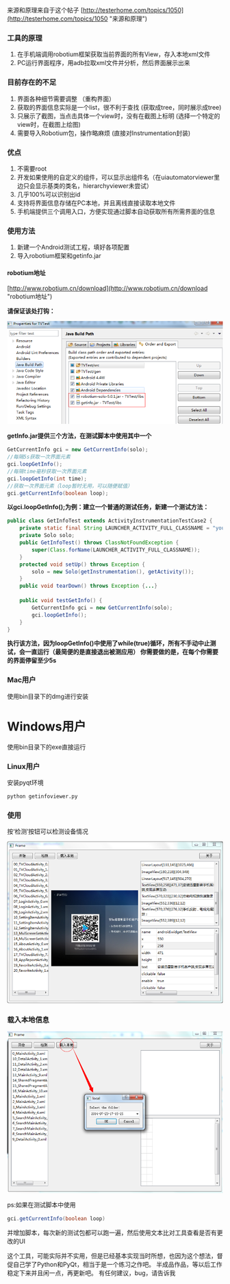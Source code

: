 来源和原理来自于这个帖子 [http://testerhome.com/topics/1050](http://testerhome.com/topics/1050 "来源和原理")

### 工具的原理

1. 在手机端调用robotium框架获取当前界面的所有View，存入本地xml文件
2. PC运行界面程序，用adb拉取xml文件并分析，然后界面展示出来

### 目前存在的不足

1. 界面各种细节需要调整 （重构界面）
2. 获取的界面信息实际是一个list，很不利于查找 (获取成tree，同时展示成tree)
3. 只展示了截图，当点击具体一个view时，没有在截图上标明 (选择一个特定的view时，在截图上绘图)
4. 需要导入Robotium包，操作略麻烦 (直接对Instrumentation封装)

### 优点

1. 不需要root
2. 开发如果使用的自定义的组件，可以显示出组件名（在uiautomatorviewer里边只会显示基类的类名，hierarchyviewer未尝试）
3. 几乎100%可以识别出id
4. 支持将界面信息存储在PC本地，并且离线直接读取本地文件
5. 手机端提供三个调用入口，方便实现通过脚本自动获取所有所需界面的信息

### 使用方法

1. 新建一个Android测试工程，填好各项配置
2. 导入robotium框架和getinfo.jar

#### robotium地址
[http://www.robotium.cn/download](http://www.robotium.cn/download "robotium地址")

**请保证该处打钩：**

![提示](imgs/step1.png "提示")

**getInfo.jar提供三个方法，在测试脚本中使用其中一个**

```java
GetCurrentInfo gci = new GetCurrentInfo(solo);
//每隔5s获取一次界面元素
gci.loopGetInfo();
//每隔time毫秒获取一次界面元素
gci.loopGetInfo(int time);
//获取一次界面元素（loop暂时无用，可以随便赋值）
gci.getCurrentInfo(boolean loop);
```

**以gci.loopGetInfo();为例：建立一个普通的测试任务，新建一个测试方法：**

```java
public class GetInfoTest extends ActivityInstrumentationTestCase2 {
    private static final String LAUNCHER_ACTIVITY_FULL_CLASSNAME = "yourTestAppPackageName";
    private Solo solo;
    public GetInfoTest() throws ClassNotFoundException {
        super(Class.forName(LAUNCHER_ACTIVITY_FULL_CLASSNAME));
    }
    protected void setUp() throws Exception {
        solo = new Solo(getInstrumentation(), getActivity());
    }
    public void tearDown() throws Exception {...}

    public void testGetInfo() {     
        GetCurrentInfo gci = new GetCurrentInfo(solo);
        gci.loopGetInfo();
    }
}
```

**执行该方法，因为loopGetInfo()中使用了while(true)循环，所有不手动中止测试，会一直运行（最简便的是直接退出被测应用）
你需要做的是，在每个你需要的界面停留至少5s**

### Mac用户

使用bin目录下的dmg进行安装

# Windows用户

使用bin目录下的exe直接运行

### Linux用户

安装pyqt环境

```bash
python getinfoviewer.py
```

### 使用
按‘检测’按钮可以检测设备情况

![预览](imgs/preview.png "预览")

### 载入本地信息

![载入本地信息](imgs/localimport.png "载入本地信息")

ps:如果在测试脚本中使用

```java
gci.getCurrentInfo(boolean loop)
```

并增加脚本，每次新的测试包都可以跑一遍，然后使用文本比对工具查看是否有更改的UI

这个工具，可能实际并不实用，但是已经基本实现当时所想，也因为这个想法，督促自己学了Python和PyQt，相当于是一个练习之作吧。
半成品作品，等以后工作稳定下来并且闲一点，再更新吧。
有任何建议，bug，请告诉我
